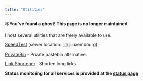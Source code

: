 ```yaml
---
title: "Utilities"
---
```


🕸️**You've found a ghost! This page is no longer maintained.**


I host several utilities that are freely available to use.

[SpeedTest](https://speed.sethmb.xyz) (server location: 🇱🇺Luxembourg)

[PrivateBin](https://paste.sethmb.xyz/) - Private pastebin alternative.

[Link Shortener](https://short.sethmb.xyz/) - Shorten long links


**Status monitoring for all services is provided at the [status page](https://status.sethmb.xyz)**
